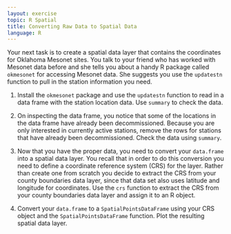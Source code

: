 ```yaml
---
layout: exercise
topic: R Spatial
title: Converting Raw Data to Spatial Data
language: R
---
```


Your next task is to create a spatial data layer that contains the coordinates
for Oklahoma Mesonet sites.  You talk to your friend who has worked with
Mesonet data before and she tells you about a handy R package called `okmesonet`
for accessing Mesonet data.  She suggests you use the `updatestn` function to
pull in the station information you need.

1. Install the `okmesonet` package and use the `updatestn` function to read in a
data frame with the station location data.  Use `summary` to check the data.

2. On inspecting the data frame, you notice that some of the locations in the
data frame have already been decommissioned.  Because you are only interested in
currently active stations, remove the rows for stations that have already been
decommissioned.  Check the data using `summary`.

3. Now that you have the proper data, you need to convert your `data.frame` into
a spatial data layer.  You recall that in order to do this conversion you need
to define a coordinate reference system (CRS) for the layer.  Rather than create
one from scratch you decide to extract the CRS from your county boundaries data
layer, since that data set also uses latitude and longitude for coordinates.
Use the `crs` function to extract the CRS from your county boundaries data layer
and assign it to an R object.

4. Convert your `data.frame` to a `SpatialPointsDataFrame` using your CRS object
and the `SpatialPointsDataFrame` function.  Plot the resulting spatial data
layer.